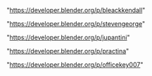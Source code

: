 "https://developer.blender.org/p/bleackkendall"

"https://developer.blender.org/p/stevengeorge"

"https://developer.blender.org/p/jupantini"

"https://developer.blender.org/p/practina"

"https://developer.blender.org/p/officekey007"

